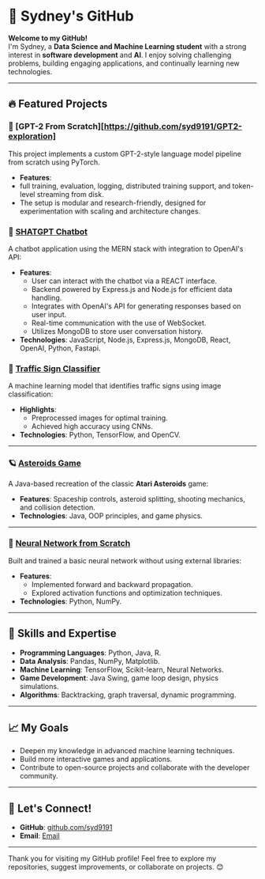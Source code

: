 # 🌟 Sydney's GitHub 

**Welcome to my GitHub!**  
I'm Sydney, a **Data Science and Machine Learning student** with a strong interest in **software development** and **AI**. I enjoy solving challenging problems, building engaging applications, and continually learning new technologies.

---

## 🔥 Featured Projects

### 🧠 [GPT-2 From Scratch][https://github.com/syd9191/GPT2-exploration]
This project implements a custom GPT-2-style language model pipeline from scratch using PyTorch. 
- **Features**:
- full training, evaluation, logging, distributed training support, and token-level streaming from disk.
- The setup is modular and research-friendly, designed for experimentation with scaling and architecture changes.


### 🤖 [SHATGPT Chatbot](https://github.com/syd9191/shatGPT)
A chatbot application using the MERN stack with integration to OpenAI's API:
- **Features**:
  - User can interact with the chatbot via a REACT interface.
  - Backend powered by Express.js and Node.js for efficient data handling.
  - Integrates with OpenAI's API for generating responses based on user input.
  - Real-time communication with the use of WebSocket.
  - Utilizes MongoDB to store user conversation history.
- **Technologies**: JavaScript, Node.js, Express.js, MongoDB, React, OpenAI, Python, Fastapi.


### 🚦 [Traffic Sign Classifier](https://github.com/syd9191/Traffic-Sign-Classifier)
A machine learning model that identifies traffic signs using image classification:
- **Highlights**:
  - Preprocessed images for optimal training.
  - Achieved high accuracy using CNNs.
- **Technologies**: Python, TensorFlow, and OpenCV.

---

### 🪐 [Asteroids Game](https://github.com/syd9191/asteroidsGame)
A Java-based recreation of the classic **Atari Asteroids** game:
- **Features**: Spaceship controls, asteroid splitting, shooting mechanics, and collision detection.
- **Technologies**: Java, OOP principles, and game physics.

---


### 🧠 [Neural Network from Scratch](https://github.com/syd9191/Neural-Network-From-Scatch)
Built and trained a basic neural network without using external libraries:
- **Features**:
  - Implemented forward and backward propagation.
  - Explored activation functions and optimization techniques.
- **Technologies**: Python, NumPy.

---
## 📂 Skills and Expertise
- **Programming Languages**: Python, Java, R.
- **Data Analysis**: Pandas, NumPy, Matplotlib.
- **Machine Learning**: TensorFlow, Scikit-learn, Neural Networks.
- **Game Development**: Java Swing, game loop design, physics simulations.
- **Algorithms**: Backtracking, graph traversal, dynamic programming.

---

## 📈 My Goals
- Deepen my knowledge in advanced machine learning techniques.
- Build more interactive games and applications.
- Contribute to open-source projects and collaborate with the developer community.

---

## 🤝 Let's Connect!
- **GitHub**: [github.com/syd9191](https://github.com/syd9191)
- **Email**: [Email](mailto:E1121879@u.nus.edu)

---

Thank you for visiting my GitHub profile! Feel free to explore my repositories, suggest improvements, or collaborate on projects. 😊

<!--
**syd9191/syd9191** is a ✨ _special_ ✨ repository because its `README.md` (this file) appears on your GitHub profile.

Here are some ideas to get you started:

- 🔭 I’m currently working on ...
- 🌱 I’m currently learning ...
- 👯 I’m looking to collaborate on ...
- 🤔 I’m looking for help with ...
- 💬 Ask me about ...
- 📫 How to reach me: ...
- 😄 Pronouns: ...
- ⚡ Fun fact: ...
-->

